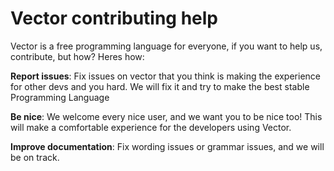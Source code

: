 # Vector contributing help
Vector is a free programming language for everyone, if you want to help us, contribute, but how? Heres how:

**Report issues**: Fix issues on vector that you think is making the experience for other devs and you hard. We will fix it and try to make the best stable Programming Language

**Be nice**: We welcome every nice user, and we want you to be nice too! This will make a comfortable experience for the developers using Vector.

**Improve documentation**: Fix wording issues or grammar issues, and we will be on track.
